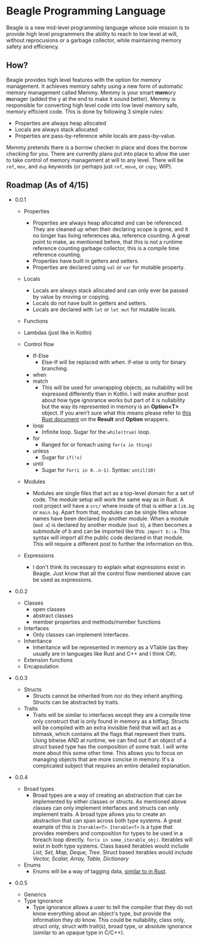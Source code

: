 # Beagle Programming Language
Beagle is a new mid-level programming language whose sole mission is to provide high level programmers the ability to reach to low level at will, without reprocusions or a garbage collector, while maintaining memory safety and efficiency.

## How?
Beagle provides high level features with the option for memory management. It achieves memory safety using a new form of automatic memory management called Memmy. Memmy is your smart **mem**ory **m**anager (added the y at the end to make it sound better). Memmy is responsible for converting high level code into low level memory safe, memory efficient code. This is done by following 3 simple rules:
* Properties are always heap allocated
* Locals are always stack allocated
* Properties are pass-by-reference while locals are pass-by-value.

Memmy pretends there is a borrow checker in place and does the borrow checking for you. There are currently plans put into place to allow the user to take control of memory management at will to any level. There will be `ref`, `mov`, and `dup` keywords (or perhaps just `ref`, `move`, or `copy`; WIP).

## Roadmap (As of 4/15)

* 0.0.1
    * Properties
        * Properties are always heap allocated and can be referenced. They are cleaned up when their declaring scope is gone, and it no longer has living references aka, reference counting. A great point to make, as mentioned before, that this is not a runtime reference counting garbage collector, this is a compile time reference counting.
        * Properties have built in getters and setters.
        * Properties are declared using `val` or `var` for mutable property.
    * Locals
        * Locals are always stack allocated and can only ever be passed by value by moving or copying.
        * Locals do not have built in getters and setters.
        * Locals are declared with `let` or `let mut` for mutable locals.
    * Functions
    * Lambdas (just like in Kotlin)
    * Control flow
        * If-Else
            * Else-If will be replaced with *when*. if-else is only for binary branching.
        * when
        * match
            * This will be used for unwrapping objects, as nullability will be expressed differently than in Kotlin. I will make another post about how type ignorance works but part of it is nullability but the way its represented in memory is an **Option<T\>** object. If you aren't sure what this means please refer to [this Rust document](https://doc.rust-lang.org/std/option/) on the **Result** and **Option** wrappers.
        * loop
             * Infinite loop. Sugar for the `while(true)` loop.
        * for
            * Ranged for or foreach using `for(x in thing)`
        * unless
            * Sugar for `if(!x)`
        * until
            * Sugar for `for(i in 0..n-1)`. Syntax: `until(10)`
    * Modules
        * Modules are single files that act as a top-level domain for a set of code. The module setup will work the same way as in Rust. A root project will have a `src/` where inside of that is either a `lib.bg` or `main.bg`. Apart from that, modules can be single files whose names have been declared by another module. When a module (`mod a`) is declared by another module (`mod b`), a then becomes a submodule of b and can be imported like this: `import b::a`. This syntax will import all the public code declared in that module. This will require a different post to further the information on this.

    * Expressions
        * I don't think its necessary to explain what expressions exist in Beagle. Just know that all the control flow mentioned above can be used as expressions.

* 0.0.2
    * Classes
        * open classes
        * abstract classes
        * member properties and methods/member functions
    * Interfaces
        * Only classes can implement interfaces.
    * Inheritance
        * Inheritance will be represented in memory as a VTable (as they usually are in languages like Rust and C++ and I think C#).
    * Extension functions
    * Encapsulation

* 0.0.3
    * Structs
        * Structs cannot be inherited from nor do they inherit anything. Structs can be abstracted by traits.
    * Traits
        * Traits will be similar to interfaces except they are a compile time only construct that is only found in memory as a bitflag. Structs will be compiled with an extra invisible field that will act as a bitmask, which contains all the flags that represent their traits. Using bitwise AND at runtime, we can find out if an object of a struct based type has the composition of some trait. I will write more about this some other time. This allows you to focus on managing objects that are more concise in memory. It's a complicated subject that requires an entire detailed explanation.

* 0.0.4
    * Broad types
        * Broad types are a way of creating an abstraction that can be implemented by either classes or structs. As mentioned above classes can only implement interfaces and structs can only implement traits. A broad type allows you to create an abstraction that can span across both type systems. A great example of this is `Iterable<T>`. `Iterable<T>` is a type that provides members and composition for types to be used in a foreach loop directly. `for(x in some_iterable_obj)`. Iterables will exist in both type systems. Class based iterables would include *List, Set, Map, Deque, Tree*. Struct based iterables would include *Vector, Scalar, Array, Table, Dictionary*
    * Enums
        * Enums will be a way of tagging data, [similar to in Rust](https://doc.rust-lang.org/book/ch06-01-defining-an-enum.html).

* 0.0.5
    * Generics
    * Type Ignorance
        * Type ignorance allows a user to tell the compiler that they do not know everything about an object's type, but provide the information they *do* know. This could be nullability, class only, struct only, struct with trait(s), broad type, or absolute ignorance (similar to an opaque type in C/C++).
